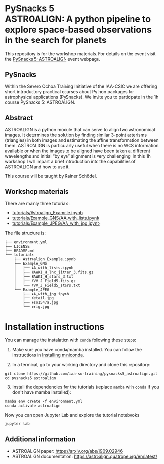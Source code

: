 # PySnacks 5<br> ASTROALIGN: A python pipeline to explore space-based observations in the search for planets

This repository is for the workshop materials. For details on the event visit the [PySnacks 5: ASTROALIGN](https://indico.iaa.csic.es/event/8/) event webpage.
## PySnacks
Within the  Severo Ochoa Training Initiative of the IAA-CSIC we are offering short introductory practical courses about Python packages for astrophysical applications (PySnacks). We invite you to participate in the 1h course PySnacks 5: ASTROALIGN.

 
## Abstract
ASTROALIGN is a python module that can serve to align two astronomical images. It determines the solution  by finding similar 3-point asterisms (triangles) in both images and estimating the affine transformation between them. ASTROALIGN is particularly useful when there is no WCS information available or when the images to be aligned have been taken at different wavelengths and initial “by eye” alignment is very challenging. In this 1h workshop I will impart  a brief  introduction into the capabilities of ASTROALIGN and how to use it.
 
This course will be taught by Rainer Schödel. 

## Workshop materials
There are mainly three tutorials:

- [tutorials/Astroalign_Example.ipynb](tutorials/Astroalign_Example.ipynb)
- [tutorials/Example_GNS/AA_with_lists.ipynb](tutorials/Example_GNS/AA_with_lists.ipynb)
- [tutorials/Example_JPEG/AA_with_jpg.ipynb](tutorials/Example_JPEG/AA_with_jpg.ipynb)

The file structure is:
```
├── environment.yml
├── LICENSE
├── README.md
└── tutorials
    ├── Astroalign_Example.ipynb
    ├── Example_GNS
    │   ├── AA_with_lists.ipynb
    │   ├── HAWKI_H_lnx_jitter_3.fits.gz
    │   ├── HAWKI_H_stars_3.txt
    │   ├── VVV_J_Field5.fits.gz
    │   └── VVV_J_Field5_stars.txt
    └── Example_JPEG
        ├── AA_with_jpg.ipynb
        ├── detail.jpg
        ├── eso1547a.jpg
        └── orig.jpg
```

# Installation instructions
You can manage the instalation with `conda` following these steps:

1. Make sure you have conda/mamba installed. You can follow the instructions in [Installing miniconda](https://droplets-spsrc.readthedocs.io/conda/#installing-miniconda).

2. In a terminal, go to your working directory and clone this repository:

```
git clone https://github.com/iaa-so-training/pysnacks5_astroalign.git
cd pysnacks5_astroalign
```

3. Install the dependencies for the tutorials (replace `mamba` with `conda` if you don't have mamba installed):
```
mamba env create -f environment.yml
conda activate astroalign
```

Now you can open Jupyter Lab and explore the tutorial notebooks

```
jupyter lab
```

## Additional information
 - ASTROALIGN paper: https://arxiv.org/abs/1909.02946
 - ASTROALIGN documentation: https://astroalign.quatrope.org/en/latest/  
